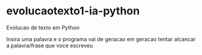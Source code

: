 # evolucaotexto1-ia-python
Evolucao de texto em Python

Insira uma palavra e o programa vai de geracao em geracao tentar alcancar a palavra/frase que voce escreveu
